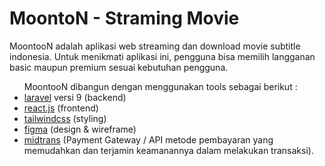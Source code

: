 <h1>MoontoN - Straming Movie</h1>
<p>MoontooN adalah aplikasi web streaming dan download movie subtitle indonesia. Untuk menikmati aplikasi ini, pengguna bisa memilih langganan basic maupun premium sesuai kebutuhan pengguna.</p>
<ul>MoontooN dibangun dengan menggunakan tools sebagai berikut :
<li><a href="https://laravel.com" target="_BLANK">laravel</a> versi 9 (backend)</li>
<li><a href="https://reactjs.org" target="_BLANK">react.js</a> (frontend)</li>
<li><a href="https://tailwindcss.com" target="_BLANK">tailwindcss</a> (styling)</li>
<li><a href="https://figma.com" target="_BLANK">figma</a> (design & wireframe)</li>
<li><a href="https://midtrans.com" target="_BLANK">midtrans</a> (Payment Gateway / API metode pembayaran yang memudahkan dan terjamin keamanannya dalam melakukan transaksi).</li>
</ul>
